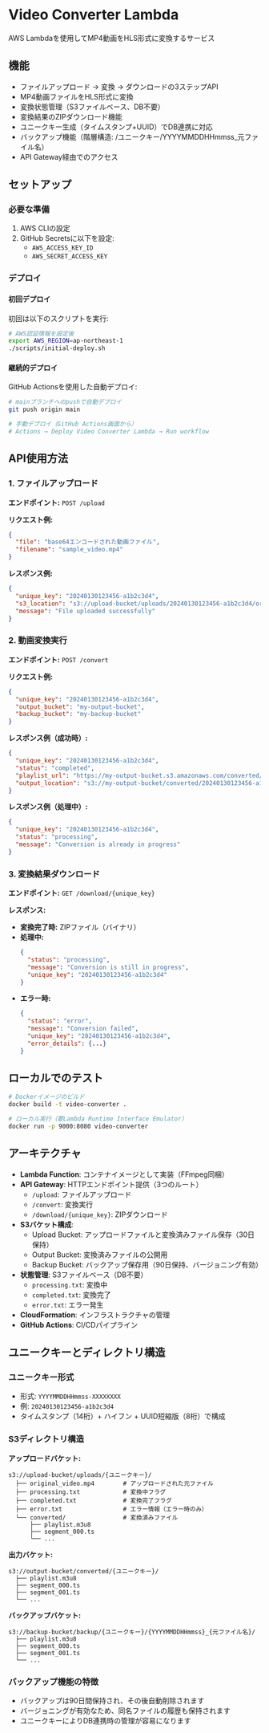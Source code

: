# Video Converter Lambda

AWS Lambdaを使用してMP4動画をHLS形式に変換するサービス

## 機能

- ファイルアップロード → 変換 → ダウンロードの3ステップAPI
- MP4動画ファイルをHLS形式に変換
- 変換状態管理（S3ファイルベース、DB不要）
- 変換結果のZIPダウンロード機能
- ユニークキー生成（タイムスタンプ+UUID）でDB連携に対応
- バックアップ機能（階層構造: /ユニークキー/YYYYMMDDHHmmss_元ファイル名）
- API Gateway経由でのアクセス

## セットアップ

### 必要な準備

1. AWS CLIの設定
2. GitHub Secretsに以下を設定:
   - `AWS_ACCESS_KEY_ID`
   - `AWS_SECRET_ACCESS_KEY`

### デプロイ

#### 初回デプロイ

初回は以下のスクリプトを実行:

```bash
# AWS認証情報を設定後
export AWS_REGION=ap-northeast-1
./scripts/initial-deploy.sh
```

#### 継続的デプロイ

GitHub Actionsを使用した自動デプロイ:

```bash
# mainブランチへのpushで自動デプロイ
git push origin main

# 手動デプロイ（GitHub Actions画面から）
# Actions → Deploy Video Converter Lambda → Run workflow
```

## API使用方法

### 1. ファイルアップロード

**エンドポイント:** `POST /upload`

**リクエスト例:**
```json
{
  "file": "base64エンコードされた動画ファイル",
  "filename": "sample_video.mp4"
}
```

**レスポンス例:**
```json
{
  "unique_key": "20240130123456-a1b2c3d4",
  "s3_location": "s3://upload-bucket/uploads/20240130123456-a1b2c3d4/original_sample_video.mp4",
  "message": "File uploaded successfully"
}
```

### 2. 動画変換実行

**エンドポイント:** `POST /convert`

**リクエスト例:**
```json
{
  "unique_key": "20240130123456-a1b2c3d4",
  "output_bucket": "my-output-bucket",
  "backup_bucket": "my-backup-bucket"
}
```

**レスポンス例（成功時）:**
```json
{
  "unique_key": "20240130123456-a1b2c3d4",
  "status": "completed",
  "playlist_url": "https://my-output-bucket.s3.amazonaws.com/converted/20240130123456-a1b2c3d4/playlist.m3u8",
  "output_location": "s3://my-output-bucket/converted/20240130123456-a1b2c3d4/"
}
```

**レスポンス例（処理中）:**
```json
{
  "unique_key": "20240130123456-a1b2c3d4",
  "status": "processing",
  "message": "Conversion is already in progress"
}
```

### 3. 変換結果ダウンロード

**エンドポイント:** `GET /download/{unique_key}`

**レスポンス:**
- **変換完了時:** ZIPファイル（バイナリ）
- **処理中:** 
  ```json
  {
    "status": "processing",
    "message": "Conversion is still in progress",
    "unique_key": "20240130123456-a1b2c3d4"
  }
  ```
- **エラー時:**
  ```json
  {
    "status": "error",
    "message": "Conversion failed",
    "unique_key": "20240130123456-a1b2c3d4",
    "error_details": {...}
  }
  ```

## ローカルでのテスト

```bash
# Dockerイメージのビルド
docker build -t video-converter .

# ローカル実行（要Lambda Runtime Interface Emulator）
docker run -p 9000:8080 video-converter
```

## アーキテクチャ

- **Lambda Function**: コンテナイメージとして実装（FFmpeg同梱）
- **API Gateway**: HTTPエンドポイント提供（3つのルート）
  - `/upload`: ファイルアップロード
  - `/convert`: 変換実行
  - `/download/{unique_key}`: ZIPダウンロード
- **S3バケット構成**:
  - Upload Bucket: アップロードファイルと変換済みファイル保存（30日保持）
  - Output Bucket: 変換済みファイルの公開用
  - Backup Bucket: バックアップ保存用（90日保持、バージョニング有効）
- **状態管理**: S3ファイルベース（DB不要）
  - `processing.txt`: 変換中
  - `completed.txt`: 変換完了
  - `error.txt`: エラー発生
- **CloudFormation**: インフラストラクチャの管理
- **GitHub Actions**: CI/CDパイプライン

## ユニークキーとディレクトリ構造

### ユニークキー形式
- 形式: `YYYYMMDDHHmmss-XXXXXXXX`
- 例: `20240130123456-a1b2c3d4`
- タイムスタンプ（14桁）+ ハイフン + UUID短縮版（8桁）で構成

### S3ディレクトリ構造

**アップロードバケット:**
```
s3://upload-bucket/uploads/{ユニークキー}/
  ├── original_video.mp4        # アップロードされた元ファイル
  ├── processing.txt            # 変換中フラグ
  ├── completed.txt             # 変換完了フラグ
  ├── error.txt                 # エラー情報（エラー時のみ）
  └── converted/                # 変換済みファイル
      ├── playlist.m3u8
      ├── segment_000.ts
      └── ...
```

**出力バケット:**
```
s3://output-bucket/converted/{ユニークキー}/
  ├── playlist.m3u8
  ├── segment_000.ts
  ├── segment_001.ts
  └── ...
```

**バックアップバケット:**
```
s3://backup-bucket/backup/{ユニークキー}/{YYYYMMDDHHmmss}_{元ファイル名}/
  ├── playlist.m3u8
  ├── segment_000.ts
  ├── segment_001.ts
  └── ...
```

### バックアップ機能の特徴
- バックアップは90日間保持され、その後自動削除されます
- バージョニングが有効なため、同名ファイルの履歴も保持されます
- ユニークキーによりDB連携時の管理が容易になります